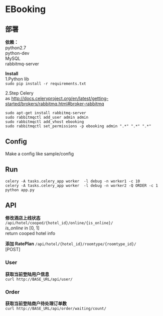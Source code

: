 # EBooking

## 部署
**依赖：**  
python2.7  
python-dev  
MySQL  
rabbitmq-server  

**Install**  
1.Python lib  
``sudo pip install -r requirements.txt``  

2.Step Celery  
as http://docs.celeryproject.org/en/latest/getting-started/brokers/rabbitmq.html#broker-rabbitmq  

``sudo apt-get install rabbitmq-server``  
``sudo rabbitmqctl add_user admin admin``  
``sudo rabbitmqctl add_vhost ebooking``  
``sudo rabbitmqctl set_permissions -p ebooking admin ".*" ".*" ".*"``  

## Config  
Make a config like sample/config


## Run  
``celery -A tasks.celery_app worker  -l debug -n worker1 -c 10 ``  
``celery -A tasks.celery_app worker  -l debug -n worker2 -Q ORDER -c 1 ``  
``python app.py``  

## API  
**修改酒店上线状态**  
``/api/hotel/cooped/{hotel_id}/online/{is_online}/``  
*is_online* in [0, 1]  
return cooped hotel info  

**添加 RatePlan**
``/api/hotel/{hotel_id}/roomtype/{roomtype_id}/``  
[POST]  


### User
**获取当前登陆用户信息**  
``curl http://BASE_URL/api/user/``  

### Order
**获取当前登陆商户待处理订单数**  
``curl http://BASE_URL/api/order/waiting/count/``  
